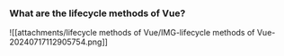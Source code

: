 ### What are the lifecycle methods of Vue?

![[attachments/lifecycle methods of Vue/IMG-lifecycle methods of Vue-20240717112905754.png]]

